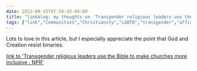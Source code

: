 ---date: 2022-09-25T07:59:43-04:00title: "linkblog: my thoughts on 'Transgender religious leaders use the Bible to make churches more inclusive : NPR'"tags: ["link","Communities","Christianity","LGBTQ","transgender","affirming congregation"]---Lots to love in this article, but I especially appreciate the point that God and Creation resist binaries. [link to 'Transgender religious leaders use the Bible to make churches more inclusive : NPR'](https://www.npr.org/2022/09/25/1124101216/trans-religious-leaders-say-scripture-should-inspire-inclusive-congregations)